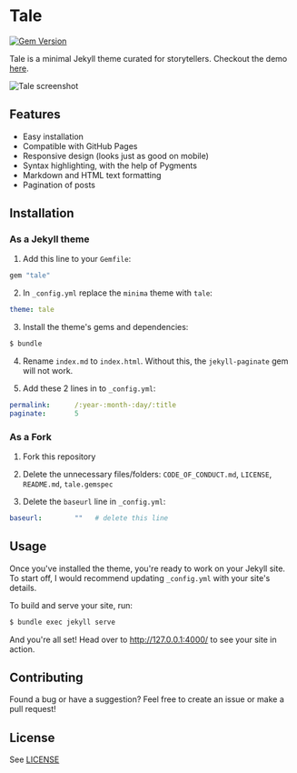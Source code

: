 # Tale

[![Gem Version](https://badge.fury.io/rb/tale.svg)](https://badge.fury.io/rb/tale)

Tale is a minimal Jekyll theme curated for storytellers. Checkout the demo [here](https://chesterhow.github.io/tale/).

![Tale screenshot](http://i.imgur.com/pXZrtmo.png)

## Features
- Easy installation
- Compatible with GitHub Pages
- Responsive design (looks just as good on mobile)
- Syntax highlighting, with the help of Pygments
- Markdown and HTML text formatting
- Pagination of posts

## Installation
### As a Jekyll theme
1. Add this line to your `Gemfile`:

```ruby
gem "tale"
```

2. In `_config.yml` replace the `minima` theme with `tale`:

```yaml
theme: tale
```

3. Install the theme's gems and dependencies:

```bash
$ bundle
```

4. Rename `index.md` to `index.html`. Without this, the `jekyll-paginate` gem will not work.

5. Add these 2 lines in to `_config.yml`:

```yaml
permalink:      /:year-:month-:day/:title
paginate:       5
```

### As a Fork
1. Fork this repository

2. Delete the unnecessary files/folders: `CODE_OF_CONDUCT.md`, `LICENSE`, `README.md`, `tale.gemspec`

3. Delete the `baseurl` line in `_config.yml`:

```yaml
baseurl:        ""   # delete this line
```

## Usage
Once you've installed the theme, you're ready to work on your Jekyll site. To start off, I would recommend updating `_config.yml` with your site's details.

To build and serve your site, run:

```bash
$ bundle exec jekyll serve
```

And you're all set! Head over to http://127.0.0.1:4000/ to see your site in action.

## Contributing
Found a bug or have a suggestion? Feel free to create an issue or make a pull request!

## License
See [LICENSE](https://github.com/chesterhow/tale/blob/master/LICENSE)
